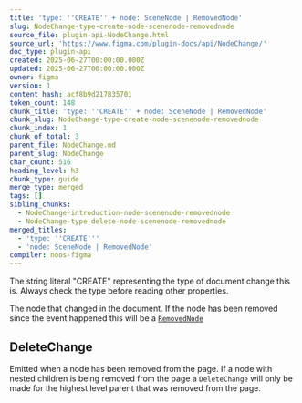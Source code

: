 ```yaml
---
title: 'type: ''CREATE'' + node: SceneNode | RemovedNode'
slug: NodeChange-type-create-node-scenenode-removednode
source_file: plugin-api-NodeChange.html
source_url: 'https://www.figma.com/plugin-docs/api/NodeChange/'
doc_type: plugin-api
created: 2025-06-27T00:00:00.000Z
updated: 2025-06-27T00:00:00.000Z
owner: figma
version: 1
content_hash: acf8b9d217835701
token_count: 148
chunk_title: 'type: ''CREATE'' + node: SceneNode | RemovedNode'
chunk_slug: NodeChange-type-create-node-scenenode-removednode
chunk_index: 1
chunk_of_total: 3
parent_file: NodeChange.md
parent_slug: NodeChange
char_count: 516
heading_level: h3
chunk_type: guide
merge_type: merged
tags: []
sibling_chunks:
  - NodeChange-introduction-node-scenenode-removednode
  - NodeChange-type-delete-node-scenenode-removednode
merged_titles:
  - 'type: ''CREATE'''
  - 'node: SceneNode | RemovedNode'
compiler: noos-figma
---
```


The string literal "CREATE" representing the type of document change this is. Always check the type before reading other properties.

The node that changed in the document. If the node has been removed since the event happened this will be a [`RemovedNode`](/plugin-docs/api/RemovedNode/)

## DeleteChange

Emitted when a node has been removed from the page. If a node with nested children is being removed from the page a `DeleteChange` will only be made for the highest level parent that was removed from the page.
